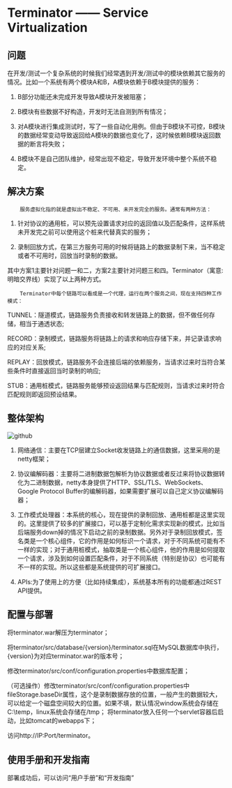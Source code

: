 Terminator —— Service Virtualization
==========

问题
----------
在开发/测试一个复杂系统的时候我们经常遇到开发/测试中的模块依赖其它服务的情况。比如一个系统有两个模块A和B，A模块依赖于B模块提供的服务：

1. B部分功能还未完成开发导致A模块开发被阻塞；

2. B模块有些数据不好构造，开发时无法自测到所有情况；

3. 对A模块进行集成测试时，写了一些自动化用例。但由于B模块不可控，B模块的数据经常变动导致返回给A模块的数据也变化了，这时候依赖B模块返回数据的断言将失败；

4. B模块不是自己团队维护，经常出现不稳定，导致开发环境中整个系统不稳定。

解决方案
----------

		服务虚拟化指的就是虚拟出不稳定、不可用、未开发完全的服务。通常有两种方法：

1. 针对协议的通用桩，可以预先设置请求对应的返回值以及匹配条件，这样系统未开发完之前可以使用这个桩来代替真实的服务；

2. 录制回放方式，在第三方服务可用的时候将链路上的数据录制下来，当不稳定或者不可用时，回放当时录制的数据。

其中方案1主要针对问题一和二，方案2主要针对问题三和四。Terminator（寓意:明暗交界线）实现了以上两种方式。

		Terminator中每个链路可以看成是一个代理，运行在两个服务之间，现在支持四种工作模式：

TUNNEL：隧道模式，链路服务负责接收和转发链路上的数据，但不做任何存储，相当于通透状态;

RECORD：录制模式，链路服务将链路上的请求和响应存储下来，并记录请求响应的对应关系;

REPLAY：回放模式，链路服务不会连接后端的依赖服务，当请求过来时当符合某些条件时直接返回当时录制的响应;

STUB：通用桩模式，链路服务能够预设返回结果与匹配规则，当请求过来时符合匹配规则即返回预设结果。

整体架构
----------
![github](https://github.com/BaiduQA/terminator/blob/master/WebContent/resources/images/intro/architecture.png "github")  

1. 网络通信：主要在TCP层建立Socket收发链路上的通信数据，这里采用的是netty框架；

2. 协议编解码器：主要将二进制数据包解析为协议数据或者反过来将协议数据转化为二进制数据，netty本身提供了HTTP、SSL/TLS、WebSockets、Google Protocol Buffer的编解码器，如果需要扩展可以自己定义协议编解码器；

3. 工作模式处理器：本系统的核心，现在提供的录制回放、通用桩都是这里实现的。这里提供了较多的扩展接口，可以基于定制化需求实现新的模式，比如当后端服务down掉的情况下启动之前的录制数据。另外对于录制回放模式，签名类是一个核心组件，它的作用是如何标识一个请求，对于不同系统可能有不一样的实现；对于通用桩模式，抽取类是一个核心组件，他的作用是如何提取一个请求，涉及到如何设置匹配条件，对于不同系统（特别是协议）也可能有不一样的实现。所以这些都是系统提供的可扩展接口。

4. APIs:为了使用上的方便（比如持续集成），系统基本所有的功能都通过REST API提供。 

配置与部署
----------

将terminator.war解压为terminator；

将terminator/src/database/{version}/terminator.sql在MySQL数据库中执行，{version}为对应terminator.war的版本号；

修改terminator/src/conf/configuration.properties中数据库配置；

（可选操作）修改terminator/src/conf/configuration.properties中fileStorage.baseDir属性，这个是录制数据存放的位置，一般产生的数据较大，可以给定一个磁盘空间较大的位置。如果不填，默认情况window系统会存储在C:\temp，linux系统会存储在/tmp；
将terminator放入任何一个servlet容器后启动，比如tomcat的webapps下；

访问http://IP:Port/terminator。

使用手册和开发指南
----------
部署成功后，可以访问“用户手册”和“开发指南”
